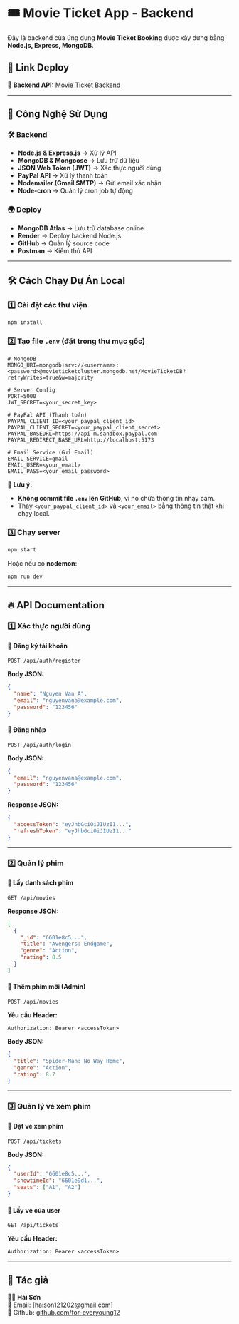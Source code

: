 # 🎟️ Movie Ticket App - Backend

Đây là backend của ứng dụng **Movie Ticket Booking** được xây dựng bằng **Node.js, Express, MongoDB**.

## 🚀 Link Deploy  
🔗 **Backend API:** [Movie Ticket Backend](https://movie-ticket-backend-k4wm.onrender.com/)  

---

## 📌 Công Nghệ Sử Dụng  
### **🛠 Backend**
- **Node.js & Express.js** → Xử lý API  
- **MongoDB & Mongoose** → Lưu trữ dữ liệu  
- **JSON Web Token (JWT)** → Xác thực người dùng  
- **PayPal API** → Xử lý thanh toán  
- **Nodemailer (Gmail SMTP)** → Gửi email xác nhận  
- **Node-cron** → Quản lý cron job tự động  

### **🌍 Deploy**
- **MongoDB Atlas** → Lưu trữ database online  
- **Render** → Deploy backend Node.js  
- **GitHub** → Quản lý source code  
- **Postman** → Kiểm thử API  

---

## 🛠 Cách Chạy Dự Án Local  
### 1️⃣ **Cài đặt các thư viện**  
```sh
npm install
```

### 2️⃣ **Tạo file `.env`** (đặt trong thư mục gốc)  
```env
# MongoDB
MONGO_URI=mongodb+srv://<username>:<password>@movieticketcluster.mongodb.net/MovieTicketDB?retryWrites=true&w=majority

# Server Config
PORT=5000
JWT_SECRET=<your_secret_key>

# PayPal API (Thanh toán)
PAYPAL_CLIENT_ID=<your_paypal_client_id>
PAYPAL_CLIENT_SECRET=<your_paypal_client_secret>
PAYPAL_BASEURL=https://api-m.sandbox.paypal.com
PAYPAL_REDIRECT_BASE_URL=http://localhost:5173

# Email Service (Gửi Email)
EMAIL_SERVICE=gmail
EMAIL_USER=<your_email>
EMAIL_PASS=<your_email_password>
```

🔴 **Lưu ý:**  
- **Không commit file `.env` lên GitHub**, vì nó chứa thông tin nhạy cảm.  
- Thay `<your_paypal_client_id>` và `<your_email>` bằng thông tin thật khi chạy local.  

### 3️⃣ **Chạy server**  
```sh
npm start
```
Hoặc nếu có **nodemon**:  
```sh
npm run dev
```

---

## 🔥 API Documentation  

### **1️⃣ Xác thực người dùng**  
#### 🔹 Đăng ký tài khoản  
```http
POST /api/auth/register
```
**Body JSON:**  
```json
{
  "name": "Nguyen Van A",
  "email": "nguyenvana@example.com",
  "password": "123456"
}
```

#### 🔹 Đăng nhập  
```http
POST /api/auth/login
```
**Body JSON:**  
```json
{
  "email": "nguyenvana@example.com",
  "password": "123456"
}
```
**Response JSON:**  
```json
{
  "accessToken": "eyJhbGciOiJIUzI1...",
  "refreshToken": "eyJhbGciOiJIUzI1..."
}
```

---

### **2️⃣ Quản lý phim**
#### 🔹 Lấy danh sách phim  
```http
GET /api/movies
```
**Response JSON:**  
```json
[
  {
    "_id": "6601e8c5...",
    "title": "Avengers: Endgame",
    "genre": "Action",
    "rating": 8.5
  }
]
```

#### 🔹 Thêm phim mới (Admin)  
```http
POST /api/movies
```
**Yêu cầu Header:**  
```http
Authorization: Bearer <accessToken>
```
**Body JSON:**  
```json
{
  "title": "Spider-Man: No Way Home",
  "genre": "Action",
  "rating": 8.7
}
```

---

### **3️⃣ Quản lý vé xem phim**  
#### 🔹 Đặt vé xem phim  
```http
POST /api/tickets
```
**Body JSON:**  
```json
{
  "userId": "6601e8c5...",
  "showtimeId": "6601e9d1...",
  "seats": ["A1", "A2"]
}
```

#### 🔹 Lấy vé của user  
```http
GET /api/tickets
```
**Yêu cầu Header:**  
```http
Authorization: Bearer <accessToken>
```

---

## 📝 **Tác giả**
👨‍💻 **Hải Sơn**  
📧 Email: [haison121202@gmail.com]  
📌 Github: [github.com/for-everyoung12](https://github.com/for-everyoung12)
